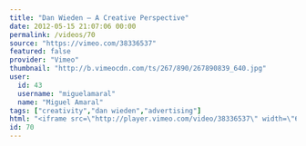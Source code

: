 ```yaml
---
title: "Dan Wieden — A Creative Perspective"
date: 2012-05-15 21:07:06 00:00
permalink: /videos/70
source: "https://vimeo.com/38336537"
featured: false
provider: "Vimeo"
thumbnail: "http://b.vimeocdn.com/ts/267/890/267890839_640.jpg"
user:
  id: 43
  username: "miguelamaral"
  name: "Miguel Amaral"
tags: ["creativity","dan wieden","advertising"]
html: "<iframe src=\"http://player.vimeo.com/video/38336537\" width=\"640\" height=\"360\" frameborder=\"0\" webkitallowfullscreen mozallowfullscreen allowfullscreen></iframe>"
id: 70
---
```


